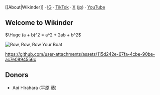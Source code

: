 [[About|Wikinder]] · [IG](https://www.instagram.com/wikindergarten/) · [TikTok](https://www.tiktok.com/@wikinder) · [X](https://x.com/wikinder) ([jp](https://x.com/wikinderjp)) · [YouTube](https://www.youtube.com/@wikinder)

## Welcome to Wikinder

$\Huge (a + b)^2 = a^2 + 2ab + b^2$

![Row, Row, Row Your Boat](https://github.com/user-attachments/assets/3f3db565-8193-42a9-bd85-d725a61d8151)

https://github.com/user-attachments/assets/115d242e-67fa-4cbe-90be-ac7e0894556c

## Donors

* Aoi Hirahara (平原 葵)
